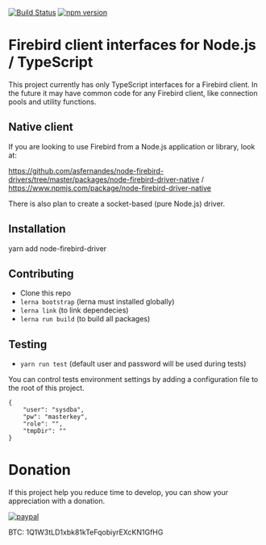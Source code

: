[![Build Status](https://travis-ci.com/asfernandes/node-firebird-drivers.svg?branch=master)](https://travis-ci.com/asfernandes/node-firebird-drivers)
[![npm version](https://badge.fury.io/js/node-firebird-driver.svg)](https://www.npmjs.com/package/node-firebird-driver)

# Firebird client interfaces for Node.js / TypeScript

This project currently has only TypeScript interfaces for a Firebird client. In the future it may have common code for any Firebird client,
like connection pools and utility functions.

## Native client

If you are looking to use Firebird from a Node.js application or library, look at:

https://github.com/asfernandes/node-firebird-drivers/tree/master/packages/node-firebird-driver-native / https://www.npmjs.com/package/node-firebird-driver-native

There is also plan to create a socket-based (pure Node.js) driver.

## Installation

yarn add node-firebird-driver

## Contributing
- Clone this repo
- `lerna bootstrap` (lerna must installed globally)
- `lerna link` (to link dependecies)
- `lerna run build` (to build all packages)

## Testing
- `yarn run test`
(default user and password will be used during tests)

You can control tests environment settings by adding a configuration file to the root of this project.

```
{
	"user": "sysdba",
	"pw": "masterkey",
	"role": "",
	"tmpDir": ""
}
```



# Donation

If this project help you reduce time to develop, you can show your appreciation with a donation.

[![paypal](https://www.paypalobjects.com/en_US/i/btn/btn_donateCC_LG.gif)](https://www.paypal.com/cgi-bin/webscr?cmd=_s-xclick&hosted_button_id=X3JMTGW92LQEL)

BTC: 1Q1W3tLD1xbk81kTeFqobiyrEXcKN1GfHG
